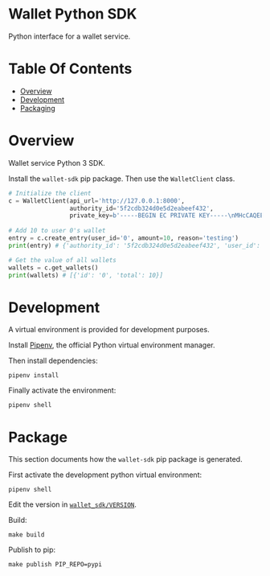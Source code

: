 # Wallet Python SDK
Python interface for a wallet service.

# Table Of Contents
- [Overview](#overview)
- [Development](#development)
- [Packaging](#packaging)

# Overview
Wallet service Python 3 SDK.

Install the `wallet-sdk` pip package. Then use the `WalletClient` class.

```py
# Initialize the client
c = WalletClient(api_url='http://127.0.0.1:8000',
                 authority_id='5f2cdb324d0e5d2eabeef432',
				 private_key=b'-----BEGIN EC PRIVATE KEY-----\nMHcCAQEEIIfoKksdIYKZU0Np56zCDeH4jcDZOqmsgAu9cM/1RYTPoAoGCCqGSM49\nAwEHoUQDQgAEfpNaJROKO0436jAjBnXGi38/T/ZdYBcs7VL+oQ0sHwM/57bYbPej\nfDqda0rOufFi0ZiOK6vFNC9wSYoTJuckhg==\n-----END EC PRIVATE KEY-----')
					 
# Add 10 to user 0's wallet
entry = c.create_entry(user_id='0', amount=10, reason='testing')
print(entry) # {'authority_id': '5f2cdb324d0e5d2eabeef432', 'user_id': '0', 'created_on': 1596869670.124, 'amount': 10, 'reason': 'testing'}

# Get the value of all wallets
wallets = c.get_wallets()
print(wallets) # [{'id': '0', 'total': 10}]
```

# Development
A virtual environment is provided for development purposes.

Install [Pipenv](https://pipenv.pypa.io/en/latest/), the official Python virtual
environment manager.

Then install dependencies:

```
pipenv install
```

Finally activate the environment:

```
pipenv shell
```

# Package
This section documents how the `wallet-sdk` pip package is generated.

First activate the development python virtual environment:

```
pipenv shell
```

Edit the version in [`wallet_sdk/VERSION`](./wallet_sdk/VERSION).

Build:

```
make build
```

Publish to pip:

```
make publish PIP_REPO=pypi
```

